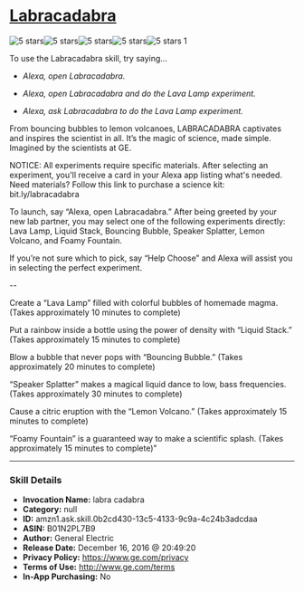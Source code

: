 # [Labracadabra](http://alexa.amazon.com/#skills/amzn1.ask.skill.0b2cd430-13c5-4133-9c9a-4c24b3adcdaa)
![5 stars](../../images/ic_star_black_18dp_1x.png)![5 stars](../../images/ic_star_black_18dp_1x.png)![5 stars](../../images/ic_star_black_18dp_1x.png)![5 stars](../../images/ic_star_black_18dp_1x.png)![5 stars](../../images/ic_star_black_18dp_1x.png) 1

To use the Labracadabra skill, try saying...

* *Alexa, open Labracadabra.*

* *Alexa, open Labracadabra and do the Lava Lamp experiment.*

* *Alexa, ask Labracadabra to do the Lava Lamp experiment.*

From bouncing bubbles to lemon volcanoes, LABRACADABRA captivates and inspires the scientist in all. It’s the magic of science, made simple. Imagined by the scientists at GE.

NOTICE: All experiments require specific materials. After selecting an experiment, you'll receive a card in your Alexa app listing what's needed. Need materials? Follow this link to purchase a science kit: bit.ly/labracadabra

To launch, say “Alexa, open Labracadabra.” After being greeted by your new lab partner, you may select one of the following experiments directly: Lava Lamp, Liquid Stack, Bouncing Bubble, Speaker Splatter, Lemon Volcano, and Foamy Fountain.

If you’re not sure which to pick, say “Help Choose” and Alexa will assist you in selecting the perfect experiment.

-- 

Create a “Lava Lamp” filled with colorful bubbles of homemade magma. (Takes approximately 10 minutes to complete)

Put a rainbow inside a bottle using the power of density with “Liquid Stack.” (Takes approximately 15 minutes to complete)

Blow a bubble that never pops with “Bouncing Bubble.” (Takes approximately 20 minutes to complete)

“Speaker Splatter” makes a magical liquid dance to low, bass frequencies. (Takes approximately 30 minutes to complete)

Cause a citric eruption with the “Lemon Volcano.” (Takes approximately 15 minutes to complete)

“Foamy Fountain” is a guaranteed way to make a scientific splash. (Takes approximately 15 minutes to complete)"

***

### Skill Details

* **Invocation Name:** labra cadabra
* **Category:** null
* **ID:** amzn1.ask.skill.0b2cd430-13c5-4133-9c9a-4c24b3adcdaa
* **ASIN:** B01N2PL7B9
* **Author:** General Electric
* **Release Date:** December 16, 2016 @ 20:49:20
* **Privacy Policy:** https://www.ge.com/privacy
* **Terms of Use:** http://www.ge.com/terms
* **In-App Purchasing:** No
